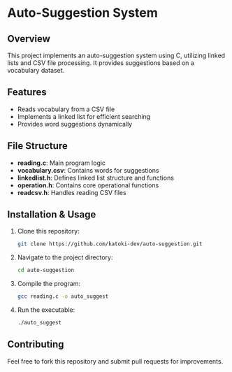 # Auto-Suggestion System

## Overview
This project implements an auto-suggestion system using C, utilizing linked lists and CSV file processing. It provides suggestions based on a vocabulary dataset.

## Features
- Reads vocabulary from a CSV file
- Implements a linked list for efficient searching
- Provides word suggestions dynamically

## File Structure
- **reading.c**: Main program logic
- **vocabulary.csv**: Contains words for suggestions
- **linkedlist.h**: Defines linked list structure and functions
- **operation.h**: Contains core operational functions
- **readcsv.h**: Handles reading CSV files

## Installation & Usage
1. Clone this repository:
   ```sh
   git clone https://github.com/katoki-dev/auto-suggestion.git
   ```
2. Navigate to the project directory:
   ```sh
   cd auto-suggestion
   ```
3. Compile the program:
   ```sh
   gcc reading.c -o auto_suggest
   ```
4. Run the executable:
   ```sh
   ./auto_suggest
   ```

## Contributing
Feel free to fork this repository and submit pull requests for improvements.



